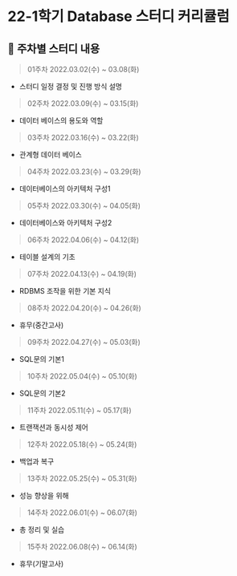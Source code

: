 # 22-1학기 Database 스터디 커리큘럼

## :date: 주차별 스터디 내용
> 01주차 2022.03.02(수) ~ 03.08(화)
- 스터디 일정 결정 및 진행 방식 설명

> 02주차 2022.03.09(수) ~ 03.15(화)
- 데이터 베이스의 용도와 역할

> 03주차 2022.03.16(수) ~ 03.22(화)
- 관계형 데이터 베이스

> 04주차 2022.03.23(수) ~ 03.29(화)
- 데이터베이스의 아키텍처 구성1

> 05주차 2022.03.30(수) ~ 04.05(화)
- 데이터베이스와 아키텍처 구성2

> 06주차 2022.04.06(수) ~ 04.12(화)
- 테이블 설계의 기초

> 07주차 2022.04.13(수) ~ 04.19(화)
- RDBMS 조작을 위한 기본 지식

> 08주차 2022.04.20(수) ~ 04.26(화)
- 휴무(중간고사)

> 09주차 2022.04.27(수) ~ 05.03(화)
- SQL문의 기본1

> 10주차 2022.05.04(수) ~ 05.10(화)
- SQL문의 기본2

> 11주차 2022.05.11(수) ~ 05.17(화)
- 트랜잭션과 동시성 제어

> 12주차 2022.05.18(수) ~ 05.24(화)
- 백업과 복구

> 13주차 2022.05.25(수) ~ 05.31(화)
- 성능 향상을 위해

> 14주차 2022.06.01(수) ~ 06.07(화)
- 총 정리 및 실습

> 15주차 2022.06.08(수) ~ 06.14(화)
- 휴무(기말고사)
